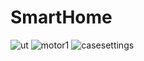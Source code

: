 # SmartHome
![ut](https://github.com/user-attachments/assets/2e47d334-a87e-4aaa-b03e-e7bd6665ba10)
![motor1](https://github.com/user-attachments/assets/865ded09-db8c-4d5d-b11c-25256a82f9b3)
![casesettings](https://github.com/user-attachments/assets/adb93e70-38a5-4d0a-8472-489fb85679d5)

